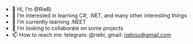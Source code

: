 - 👋 Hi, I’m @RieBi
- 👀 I’m interested in learning C#, .NET, and many other interesting things
- 🌱 I’m currently learning .NEET
- 💞️ I’m looking to collaborate on some projects
- 📫 How to reach me: telegram: @riebi, gmail: riebisv@gmail.com

<!---
RieBi/RieBi is a ✨ special ✨ repository because its `README.md` (this file) appears on your GitHub profile.
You can click the Preview link to take a look at your changes.
--->
